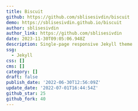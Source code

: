```yaml
---
title: Biscuit
github: https://github.com/sblisesivdin/biscuit
demo: https://sblisesivdin.github.io/biscuit
author: sblisesivdin
author_link: https://github.com/sblisesivdin
date: 2023-11-30T09:05:06.948Z
description: Single-page responsive Jekyll theme
ssg:
  - Jekyll
css: []
cms: []
category: []
draft: false
publish_date: '2022-06-30T12:56:09Z'
update_date: '2022-07-01T16:44:54Z'
github_star: 25
github_fork: 40
---
```

